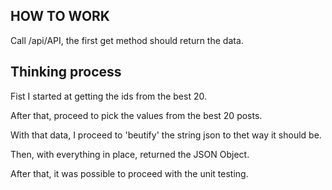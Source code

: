 ﻿## HOW TO WORK ##

Call /api/API, the first get method should return the data.

## Thinking process ## 

Fist I started at getting the ids from the best 20.

After that, proceed to pick the values from the best 20 posts.

With that data, I proceed to 'beutify' the string json to thet way it should be.

Then, with everything in place, returned the JSON Object.

After that, it was possible to proceed with the unit testing.